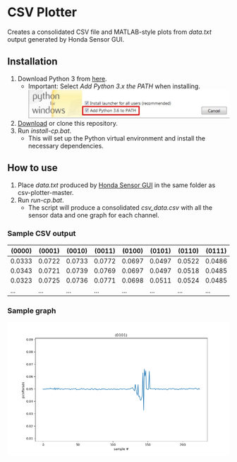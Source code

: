 # CSV Plotter
Creates a consolidated CSV file and MATLAB-style plots from _data.txt_ output generated by Honda Sensor GUI.

## Installation
1. Download Python 3 from [here](https://www.python.org/downloads/).  
    - Important: Select _Add Python 3.x the PATH_ when installing. 
    ![PATH](https://github.com/konstantinbsv/csv-plotter/blob/master/images/add-python-to-path.jpg)
2. [Download](https://github.com/konstantinbsv/csv-plotter/archive/master.zip) or clone this repository.
3. Run _install-cp.bat_.
    - This will set up the Python virtual environment and install the necessary dependencies.

## How to use
1. Place _data.txt_ produced by [Honda Sensor GUI](https://github.com/konstantinbsv/Honda-Sensor-GUI) in the same folder as csv-plotter-master.
2. Run _run-cp.bat_.
    - The script will produce a consolidated _csv_data.csv_ with all the sensor data and one graph for each channel.

### Sample CSV output
|(0000)|(0001)|(0010)|(0011)|(0100)|(0101)|(0110)|(0111)|(1000)|(1001)|(1010)|(1011)|(1100)|
|------|------|------|------|------|------|------|------|------|------|------|------|------|
|0.0333|0.0722|0.0733|0.0772|0.0697|0.0497|0.0522|0.0486|0.0515|0.0588|0.0659|0.0546|2.9917|
|0.0343|0.0721|0.0739|0.0769|0.0697|0.0497|0.0518|0.0485|0.0517|0.0595|0.0657|0.0542|2.9897|
|0.0323|0.0725|0.0736|0.0771|0.0698|0.0511|0.0524|0.0485|0.0515|0.0588|0.0651|0.0563|2.9922|
|...   |...   |...   |...   |...   |...   |...   |...   |...   |...   |...   |...   |...   |


### Sample graph
![Graph-(0101)](https://github.com/konstantinbsv/csv-plotter/blob/master/images/(0101).png) 
